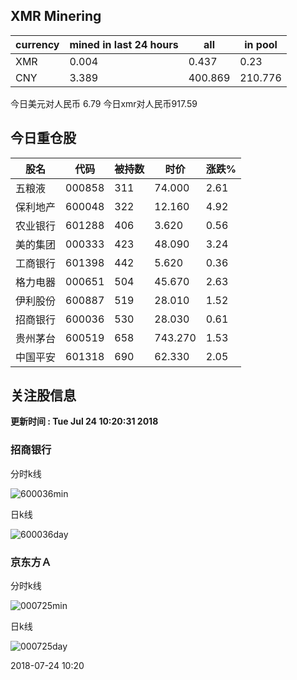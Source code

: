 ## XMR Minering

|currency|mined in last 24 hours|all|in pool|
|---|---|---|---|
|XMR|0.004|0.437|0.23|
|CNY|3.389|400.869|210.776|

今日美元对人民币 6.79	今日xmr对人民币917.59


## 今日重仓股 

|股名|代码|被持数|时价|涨跌%|
|---|---|---|---|---|
|五粮液|000858|311|74.000|2.61|
|保利地产|600048|322|12.160|4.92|
|农业银行|601288|406|3.620|0.56|
|美的集团|000333|423|48.090|3.24|
|工商银行|601398|442|5.620|0.36|
|格力电器|000651|504|45.670|2.63|
|伊利股份|600887|519|28.010|1.52|
|招商银行|600036|530|28.030|0.61|
|贵州茅台|600519|658|743.270|1.53|
|中国平安|601318|690|62.330|2.05|

## 关注股信息
**更新时间 : Tue Jul 24 10:20:31 2018**
### 招商银行 
分时k线

![600036min](http://image.sinajs.cn/newchart/min/n/sh600036.gif)

日k线

![600036day](http://image.sinajs.cn/newchart/daily/n/sh600036.gif)

### 京东方Ａ 
分时k线

![000725min](http://image.sinajs.cn/newchart/min/n/sz000725.gif)

日k线

![000725day](http://image.sinajs.cn/newchart/daily/n/sz000725.gif)

2018-07-24 10:20